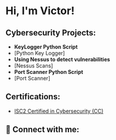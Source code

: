 <h1>Hi, I'm Victor!</h1>

<h2>Cybersecurity Projects:</h2>

- <b>KeyLogger Python Script</b>
 - [Python Key Logger]
- <b>Using Nessus to detect vulnerabilities</b>
 - [Nessus Scans]
- <b>Port Scanner Python Script</b>
 - [Port Scanner]

<h2>Certifications:</h2>

- [ISC2 Certified in Cybersecurity (CC)](https://www.credly.com/badges/a32483c2-a286-4f88-8bf6-0cddf005d016/linked_in_profile)


<h2> 🤳 Connect with me:</h2>
